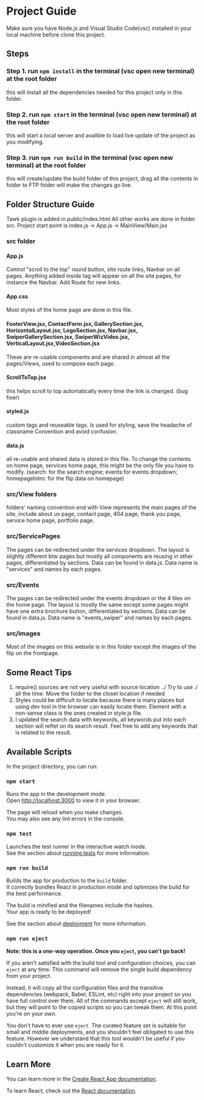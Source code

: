 # Project Guide

Make sure you have Node.js and Visual Studio Code(vsc) installed in your local machine before clone this project. 


## Steps

### Step 1. run `npm install` in the terminal (vsc open new terminal) at the root folder
this will install all the dependencies needed for this project only in this folder. 

### Step 2. run `npm start` in the terminal (vsc open new terminal) at the root folder
this will start a local server and avalible to load live update of the project as you modifying. 

### Step 3. run `npm run build` in the terminal (vsc open new terminal) at the root folder
this will create/update the build folder of this project, drag all the contents in folder to FTP folder will make the changes go live. 

## Folder Structure Guide
Tawk plugin is added in public/index.html
All other works are done in folder src. Project start point is index.js -> App.js -> MainView/Main.jsx
### src folder
#### App.js
Control "scroll to the top" round button, site route links, Navbar on all pages. Anything added inside <Router> tag will appear on all the site pages, for instance the Navbar. Add Route for new links. 
#### App.css
Most styles of the home page are done in this file. 
#### FooterView.jsx, ContactForm.jsx, GallerySection.jsx, HorizontalLayout.jsx, LogoSection.jsx, Navbar.jsx, SwiperGallerySection.jsx, SwiperWizVideo.jsx, VerticalLayout.jsx,VideoSection.jsx
These are re-usable components and are shared in almost all the pages/Views, used to compose each page. 
#### ScrollToTop.jsx
this helps scroll to top automatically every time the link is changed. (bug fixer)
#### styled.js
custom tags and reuseable tags. Is used for styling, save the headache of classname Convention and avoid confusion. 
#### data.js
all re-usable and shared data is stored in this file. To change the contents on home page, services home page, this might be the only file you have to modify. (search: for the search engine; events:for events dropdown; homepageIntro: for the flip data on homepage)
### src/View folders
folders' naming convention end with View represents the main pages of the site, include about us page, contact page, 404 page, thank you page, service home page, portfolio page. 
### src/ServicePages
The pages can be redirected under the services dropdown. The layout is slightly different btw pages but mostly all components are reusing in other pages, differentiated by sections. Data can be found in data.js. Data name is "services" and names by each pages. 
### src/Events
The pages can be redirected under the events dropdown or the 4 tiles on the home page. The layout is mostly the same except some pages might have one extra brochure button, differentiated by sections. Data can be found in data.js. Data name is "events_swiper" and names by each pages. 
### src/images
Most of the images on this website is in this folder except the images of the flip on the frontpage.

## Some React Tips
1. require() sources are not very useful with source location ../ Try to use ./ all the time. Move the folder to the closet location if needed
2. Styles could be difficult to locate because there is many places but using dev tool in the browser can easily locate them. Element with a non-sense class is the ones created in style.js file. 
3. I updated the search data with keywords, all keywords put into each section will reflet on its search result. Feel free to add any keywords that is related to the result. 

## Available Scripts
In the project directory, you can run:

### `npm start`

Runs the app in the development mode.\
Open [http://localhost:3000](http://localhost:3000) to view it in your browser.

The page will reload when you make changes.\
You may also see any lint errors in the console.

### `npm test`

Launches the test runner in the interactive watch mode.\
See the section about [running tests](https://facebook.github.io/create-react-app/docs/running-tests) for more information.

### `npm run build`

Builds the app for production to the `build` folder.\
It correctly bundles React in production mode and optimizes the build for the best performance.

The build is minified and the filenames include the hashes.\
Your app is ready to be deployed!

See the section about [deployment](https://facebook.github.io/create-react-app/docs/deployment) for more information.

### `npm run eject`

**Note: this is a one-way operation. Once you `eject`, you can't go back!**

If you aren't satisfied with the build tool and configuration choices, you can `eject` at any time. This command will remove the single build dependency from your project.

Instead, it will copy all the configuration files and the transitive dependencies (webpack, Babel, ESLint, etc) right into your project so you have full control over them. All of the commands except `eject` will still work, but they will point to the copied scripts so you can tweak them. At this point you're on your own.

You don't have to ever use `eject`. The curated feature set is suitable for small and middle deployments, and you shouldn't feel obligated to use this feature. However we understand that this tool wouldn't be useful if you couldn't customize it when you are ready for it.

## Learn More

You can learn more in the [Create React App documentation](https://facebook.github.io/create-react-app/docs/getting-started).

To learn React, check out the [React documentation](https://reactjs.org/).
